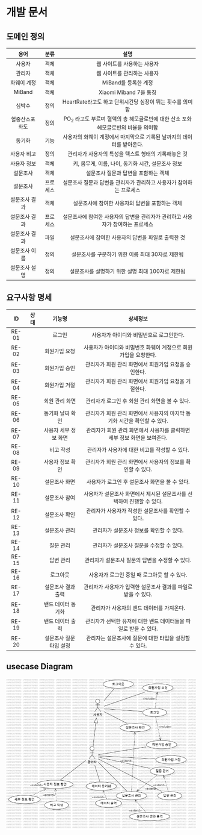 # 개발 문서
## 도메인 정의

|   용어    |   분류  |                             설명                              |
|:-------:|:-----:|:-----------------------------------------------------------:|
|   사용자   |   객체  |                       웹 사이트를 사용하는 사용자                       |
|   관리자   |   객체  |                       웹 사이트를 관리하는 사용자                       |
| 화웨이 계정  |   객체  |                       MiBand를 등록한 계정                        |
| MiBand  |   객체  |                     Xiaomi Miband 7을 통칭                     |
|   심박수   |   정의  |            HeartRate라고도 하고 단위시간당 심장이 뛰는 횟수를 의미함             |
| 혈중산소포화도 |   정의  | PO<sub>2</sub> 라고도 부르며 혈액의 총 헤모글로빈에 대한 산소 포화 헤모글로빈의 비율을 의미함 |
|  동기화    |   기능  |           사용자의 화웨이 계정에서 마지막으로 기록된 날까지의 데이터를 받아온다.           |
| 사용자 비고 |   정의  |                관리자가 사용자의 특성을 텍스트 형태의 기록해놓은 것                |
| 사용자 정보 | 객체 |               키, 몸무게, 이름, 나이, 동기화 시간, 설문조사 정보               |
| 설문조사 | 객체 |                    설문조사 질문과 답변을 포함하는 객체                     |
| 설문조사 | 프로세스 |            설문조사 질문과 답변을 관리자가 관리하고 사용자가 참여하는 프로세스            |
| 설문조사 결과 | 객체 |                 설문조사에 참여한 사용자의 답변을 포함하는 객체                  |
| 설문조사 결과 | 프로세스 |         설문조사에 참여한 사용자의 답변을 관리자가 관리하고 사용자가 참여하는 프로세스         |
| 설문조사 결과 | 파일 |                설문조사에 참여한 사용자의 답변을 파일로 출력한 것                 |
| 설문조사 이름 | 정의 |                설문조사를 구분하기 위한 이름 최대 30자로 제한됨                 |
| 설문조사 설명 | 정의 |               설문조사를 설명하기 위한 설명 최대 100자로 제한됨                 |

## 요구사항 명세

|   ID  | 상태 |     기능명      |                    상세정보                    | 
|:-----:|:--:|:------------:|:------------------------------------------:|
| RE-01 |    |     로그인      |           사용자가 아이디와 비밀번호로 로그인한다.           |
| RE-02 |    |   회원가입 요청    |    사용자가 아이디와 비밀번호 화웨이 계정으로 회원가입을 요청한다.     |
| RE-03 |    |   회원가입 승인    |       관리자가 회원 관리 화면에서 회원가입 요청을 승인한다.       |
| RE-04 |    |   회원가입 거절    |       관리자가 회원 관리 화면에서 회원가입 요청을 거절한다.       |
| RE-05 |    |   회원 관리 화면   |        관리자가 로그인 후 회원 관리 화면을 볼 수 있다.        |
| RE-06 |    |  동기화 날짜 확인   | 관리자가 회원 관리 화면에서 사용자의 마지막 동기화 시간을 확인할 수 있다. |
| RE-07 |    | 사용자 세부 정보 화면 | 관리자가 회원 관리 화면에서 사용자를 클릭하면 세부 정보 화면을 보여준다.  |
| RE-08 |    |    비고 작성     |         관리자가 사용자에 대한 비고를 작성할 수 있다.         | 
| RE-09 |    |  사용자 정보 확인   |     관리자가 회원 관리 화면에서 사용자의 정보를 확인할 수 있다.     |
| RE-10 |    |   설문조사 화면    |        사용자가 로그인 후 설문조사 화면을 볼 수 있다.         |
| RE-11 |    |   설문조사 참여    |  사용자가 설문조사 화면에서 제시된 설문조사를 선택하여 진행할 수 있다.   |
| RE-12 |    |   설문조사 확인    |       관리자가 사용자가 작성한 설문조사를 확인할 수 있다.        |
| RE-13 |    |   설문조사 관리    |          관리자가 설문조사 정보를 확인할 수 있다.           |
| RE-14 |    |    질문 관리     |          관리자가 설문조사 질문을 수정할 수 있다.           |
| RE-15 |    |    답변 관리     |        관리자가 설문조사 질문의 답변을 수정할 수 있다.         |
| RE-16 |    |     로그아웃     |         사용자가 로그인 중일 때 로그아웃 할 수 있다.         |
| RE-17 |    |  설문조사 결과 출력  |    관리자가 사용자가 입력한 설문조사 결과를 파일로 받을 수 있다.     |
| RE-18 |    |  밴드 데이터 동기화  |          관리자가 사용자의 밴드 데이터를 가져온다.           |
| RE-19 |    |  밴드 데이터 출력   |   관리자가 선택한 유저에 대한 밴드 데이터들을 파일로 받을 수 있다.    |
| RE-20 |   | 설문조사 질문 타입 설정 | 관리자는 설문조사에 질문에 대한 타입을 설정할 수 있다. |

## usecase Diagram
![UseCaseDiagram.png](images%2FUseCaseDiagram.png)
